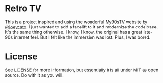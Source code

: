 # Retro TV

This is a project inspired and using the wonderful [My90sTV](https://my90stv.com)
website by [@joeycato](https://twitter.com/joeycato). I just wanted to add a 
facelift to it and modernize the code base. It's the same thing otherwise. I
know, I know, the original has a great late-90s internet feel. But I felt like
the immersion was lost. Plus, I was bored.

# License

See [LICENSE](./LICENSE) for more information, but essentially it is all under
MIT as open source. Do with it as you will.
